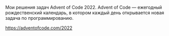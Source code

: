 Мои решения задач Advent of Code 2022.
Advent of Code — ежегодный рождественский календарь, в котором каждый день открывается новая задача по программированию.

https://adventofcode.com/2022
